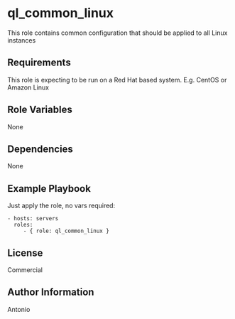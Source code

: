 ql_common_linux
===============

This role contains common configuration that should be applied to all Linux instances

Requirements
------------

This role is expecting to be run on a Red Hat based system.  E.g. CentOS or Amazon Linux

Role Variables
--------------

None

Dependencies
------------

None

Example Playbook
----------------

Just apply the role, no vars required:

    - hosts: servers
      roles:
         - { role: ql_common_linux }

License
-------

Commercial

Author Information
------------------

Antonio

